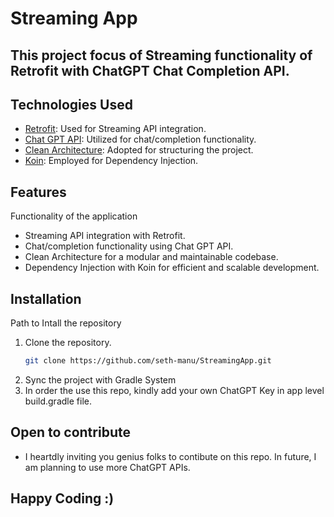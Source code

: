 # Streaming App

## This project focus of Streaming functionality of Retrofit with ChatGPT Chat Completion API.

## Technologies Used

- [Retrofit](https://square.github.io/retrofit/): Used for Streaming API integration.
- [Chat GPT API](https://www.openai.com/gpt): Utilized for chat/completion functionality.
- [Clean Architecture](https://blog.cleancoder.com/uncle-bob/2012/08/13/the-clean-architecture.html): Adopted for structuring the project.
- [Koin](https://insert-koin.io/): Employed for Dependency Injection.

## Features

Functionality of the application

- Streaming API integration with Retrofit.
- Chat/completion functionality using Chat GPT API.
- Clean Architecture for a modular and maintainable codebase.        
- Dependency Injection with Koin for efficient and scalable development.

## Installation

Path to Intall the repository

1. Clone the repository.
   ```bash
   git clone https://github.com/seth-manu/StreamingApp.git
2. Sync the project with Gradle System
3. In order the use this repo, kindly add your own ChatGPT Key in app level build.gradle file.

## Open to contribute
  - I heartdly inviting you genius folks to contibute on this repo. In future, I am planning to use more ChatGPT APIs.

## Happy Coding :)
